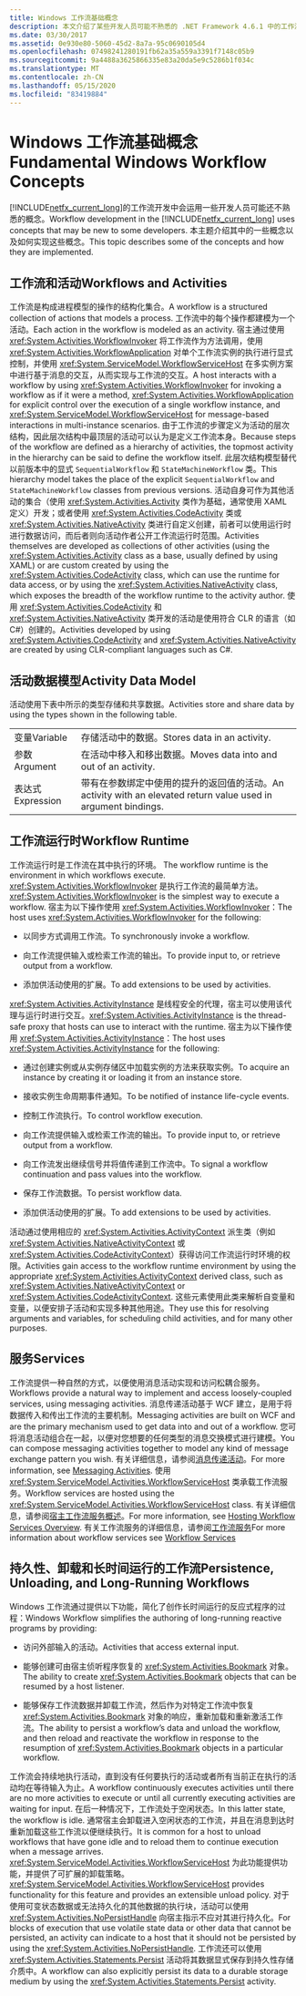 ```yaml
---
title: Windows 工作流基础概念
description: 本文介绍了某些开发人员可能不熟悉的 .NET Framework 4.6.1 中的工作流开发中的一些概念。
ms.date: 03/30/2017
ms.assetid: 0e930e80-5060-45d2-8a7a-95c0690105d4
ms.openlocfilehash: 07498241280191fb62a35a559a3391f7148c05b9
ms.sourcegitcommit: 9a4488a3625866335e83a20da5e9c5286b1f034c
ms.translationtype: MT
ms.contentlocale: zh-CN
ms.lasthandoff: 05/15/2020
ms.locfileid: "83419884"
---
```

# <a name="fundamental-windows-workflow-concepts"></a><span data-ttu-id="b641e-103">Windows 工作流基础概念</span><span class="sxs-lookup"><span data-stu-id="b641e-103">Fundamental Windows Workflow Concepts</span></span>
<span data-ttu-id="b641e-104">[!INCLUDE[netfx_current_long](../../../includes/netfx-current-long-md.md)]的工作流开发中会运用一些开发人员可能还不熟悉的概念。</span><span class="sxs-lookup"><span data-stu-id="b641e-104">Workflow development in the [!INCLUDE[netfx_current_long](../../../includes/netfx-current-long-md.md)] uses concepts that may be new to some developers.</span></span> <span data-ttu-id="b641e-105">本主题介绍其中的一些概念以及如何实现这些概念。</span><span class="sxs-lookup"><span data-stu-id="b641e-105">This topic describes some of the concepts and how they are implemented.</span></span>  
  
## <a name="workflows-and-activities"></a><span data-ttu-id="b641e-106">工作流和活动</span><span class="sxs-lookup"><span data-stu-id="b641e-106">Workflows and Activities</span></span>  
 <span data-ttu-id="b641e-107">工作流是构成进程模型的操作的结构化集合。</span><span class="sxs-lookup"><span data-stu-id="b641e-107">A workflow is a structured collection of actions that models a process.</span></span> <span data-ttu-id="b641e-108">工作流中的每个操作都建模为一个活动。</span><span class="sxs-lookup"><span data-stu-id="b641e-108">Each action in the workflow is modeled as an activity.</span></span> <span data-ttu-id="b641e-109">宿主通过使用 <xref:System.Activities.WorkflowInvoker> 将工作流作为方法调用，使用 <xref:System.Activities.WorkflowApplication> 对单个工作流实例的执行进行显式控制，并使用 <xref:System.ServiceModel.WorkflowServiceHost> 在多实例方案中进行基于消息的交互，从而实现与工作流的交互。</span><span class="sxs-lookup"><span data-stu-id="b641e-109">A host interacts with a workflow by using <xref:System.Activities.WorkflowInvoker> for invoking a workflow as if it were a method,  <xref:System.Activities.WorkflowApplication> for explicit control over the execution of a single workflow instance, and <xref:System.ServiceModel.WorkflowServiceHost> for message-based interactions in multi-instance scenarios.</span></span> <span data-ttu-id="b641e-110">由于工作流的步骤定义为活动的层次结构，因此层次结构中最顶层的活动可以认为是定义工作流本身。</span><span class="sxs-lookup"><span data-stu-id="b641e-110">Because steps of the workflow are defined as a hierarchy of activities, the topmost activity in the hierarchy can be said to define the workflow itself.</span></span> <span data-ttu-id="b641e-111">此层次结构模型替代以前版本中的显式 `SequentialWorkflow` 和 `StateMachineWorkflow` 类。</span><span class="sxs-lookup"><span data-stu-id="b641e-111">This hierarchy model takes the place of the explicit `SequentialWorkflow` and `StateMachineWorkflow` classes from previous versions.</span></span> <span data-ttu-id="b641e-112">活动自身可作为其他活动的集合（使用 <xref:System.Activities.Activity> 类作为基础，通常使用 XAML 定义）开发；或者使用 <xref:System.Activities.CodeActivity> 类或 <xref:System.Activities.NativeActivity> 类进行自定义创建，前者可以使用运行时进行数据访问，而后者则向活动作者公开工作流运行时范围。</span><span class="sxs-lookup"><span data-stu-id="b641e-112">Activities themselves are developed as collections of other activities (using the <xref:System.Activities.Activity> class as a base, usually defined by using XAML) or are custom created by using the <xref:System.Activities.CodeActivity> class, which can use the runtime for data access, or by using the <xref:System.Activities.NativeActivity> class, which exposes the breadth of the workflow runtime to the activity author.</span></span> <span data-ttu-id="b641e-113">使用 <xref:System.Activities.CodeActivity> 和 <xref:System.Activities.NativeActivity> 类开发的活动是使用符合 CLR 的语言（如 C#）创建的。</span><span class="sxs-lookup"><span data-stu-id="b641e-113">Activities developed by using <xref:System.Activities.CodeActivity> and <xref:System.Activities.NativeActivity> are created by using CLR-compliant languages such as C#.</span></span>  
  
## <a name="activity-data-model"></a><span data-ttu-id="b641e-114">活动数据模型</span><span class="sxs-lookup"><span data-stu-id="b641e-114">Activity Data Model</span></span>  
 <span data-ttu-id="b641e-115">活动使用下表中所示的类型存储和共享数据。</span><span class="sxs-lookup"><span data-stu-id="b641e-115">Activities store and share data by using the types shown in the following table.</span></span>  
  
|||  
|-|-|  
|<span data-ttu-id="b641e-116">变量</span><span class="sxs-lookup"><span data-stu-id="b641e-116">Variable</span></span>|<span data-ttu-id="b641e-117">存储活动中的数据。</span><span class="sxs-lookup"><span data-stu-id="b641e-117">Stores data in an activity.</span></span>|  
|<span data-ttu-id="b641e-118">参数</span><span class="sxs-lookup"><span data-stu-id="b641e-118">Argument</span></span>|<span data-ttu-id="b641e-119">在活动中移入和移出数据。</span><span class="sxs-lookup"><span data-stu-id="b641e-119">Moves data into and out of an activity.</span></span>|  
|<span data-ttu-id="b641e-120">表达式</span><span class="sxs-lookup"><span data-stu-id="b641e-120">Expression</span></span>|<span data-ttu-id="b641e-121">带有在参数绑定中使用的提升的返回值的活动。</span><span class="sxs-lookup"><span data-stu-id="b641e-121">An activity with an elevated return value used in argument bindings.</span></span>|  
  
## <a name="workflow-runtime"></a><span data-ttu-id="b641e-122">工作流运行时</span><span class="sxs-lookup"><span data-stu-id="b641e-122">Workflow Runtime</span></span>  
 <span data-ttu-id="b641e-123">工作流运行时是工作流在其中执行的环境。 </span><span class="sxs-lookup"><span data-stu-id="b641e-123">The workflow runtime is the environment in which workflows execute.</span></span> <span data-ttu-id="b641e-124"><xref:System.Activities.WorkflowInvoker> 是执行工作流的最简单方法。</span><span class="sxs-lookup"><span data-stu-id="b641e-124"><xref:System.Activities.WorkflowInvoker> is the simplest way to execute a workflow.</span></span> <span data-ttu-id="b641e-125">宿主为以下操作使用 <xref:System.Activities.WorkflowInvoker>：</span><span class="sxs-lookup"><span data-stu-id="b641e-125">The host uses <xref:System.Activities.WorkflowInvoker> for the following:</span></span>  
  
- <span data-ttu-id="b641e-126">以同步方式调用工作流。</span><span class="sxs-lookup"><span data-stu-id="b641e-126">To synchronously invoke a workflow.</span></span>  
  
- <span data-ttu-id="b641e-127">向工作流提供输入或检索工作流的输出。</span><span class="sxs-lookup"><span data-stu-id="b641e-127">To provide input to, or retrieve output from a workflow.</span></span>  
  
- <span data-ttu-id="b641e-128">添加供活动使用的扩展。</span><span class="sxs-lookup"><span data-stu-id="b641e-128">To add extensions to be used by activities.</span></span>  
  
 <span data-ttu-id="b641e-129"><xref:System.Activities.ActivityInstance> 是线程安全的代理，宿主可以使用该代理与运行时进行交互。</span><span class="sxs-lookup"><span data-stu-id="b641e-129"><xref:System.Activities.ActivityInstance> is the thread-safe proxy that hosts can use to interact with the runtime.</span></span> <span data-ttu-id="b641e-130">宿主为以下操作使用 <xref:System.Activities.ActivityInstance>：</span><span class="sxs-lookup"><span data-stu-id="b641e-130">The host uses <xref:System.Activities.ActivityInstance> for the following:</span></span>  
  
- <span data-ttu-id="b641e-131">通过创建实例或从实例存储区中加载实例的方法来获取实例。</span><span class="sxs-lookup"><span data-stu-id="b641e-131">To acquire an instance by creating it or loading it from an instance store.</span></span>  
  
- <span data-ttu-id="b641e-132">接收实例生命周期事件通知。</span><span class="sxs-lookup"><span data-stu-id="b641e-132">To be notified of instance life-cycle events.</span></span>  
  
- <span data-ttu-id="b641e-133">控制工作流执行。</span><span class="sxs-lookup"><span data-stu-id="b641e-133">To control workflow execution.</span></span>  
  
- <span data-ttu-id="b641e-134">向工作流提供输入或检索工作流的输出。</span><span class="sxs-lookup"><span data-stu-id="b641e-134">To provide input to, or retrieve output from a workflow.</span></span>  
  
- <span data-ttu-id="b641e-135">向工作流发出继续信号并将值传递到工作流中。</span><span class="sxs-lookup"><span data-stu-id="b641e-135">To signal a workflow continuation and pass values into the workflow.</span></span>  
  
- <span data-ttu-id="b641e-136">保存工作流数据。</span><span class="sxs-lookup"><span data-stu-id="b641e-136">To persist workflow data.</span></span>  
  
- <span data-ttu-id="b641e-137">添加供活动使用的扩展。</span><span class="sxs-lookup"><span data-stu-id="b641e-137">To add extensions to be used by activities.</span></span>  
  
 <span data-ttu-id="b641e-138">活动通过使用相应的 <xref:System.Activities.ActivityContext> 派生类（例如 <xref:System.Activities.NativeActivityContext> 或 <xref:System.Activities.CodeActivityContext>）获得访问工作流运行时环境的权限。</span><span class="sxs-lookup"><span data-stu-id="b641e-138">Activities gain access to the workflow runtime environment by using the appropriate <xref:System.Activities.ActivityContext> derived class, such as <xref:System.Activities.NativeActivityContext> or <xref:System.Activities.CodeActivityContext>.</span></span> <span data-ttu-id="b641e-139">这些元素使用此类来解析自变量和变量，以便安排子活动和实现多种其他用途。</span><span class="sxs-lookup"><span data-stu-id="b641e-139">They use this for resolving arguments and variables, for scheduling child activities, and for many other purposes.</span></span>  
  
## <a name="services"></a><span data-ttu-id="b641e-140">服务</span><span class="sxs-lookup"><span data-stu-id="b641e-140">Services</span></span>  
 <span data-ttu-id="b641e-141">工作流提供一种自然的方式，以便使用消息活动实现和访问松耦合服务。</span><span class="sxs-lookup"><span data-stu-id="b641e-141">Workflows provide a natural way to implement and access loosely-coupled services, using messaging activities.</span></span> <span data-ttu-id="b641e-142">消息传递活动基于 WCF 建立，是用于将数据传入和传出工作流的主要机制。</span><span class="sxs-lookup"><span data-stu-id="b641e-142">Messaging activities are built on WCF and are the primary mechanism used to get data into and out of a workflow.</span></span> <span data-ttu-id="b641e-143">您可将消息活动组合在一起，以便对您想要的任何类型的消息交换模式进行建模。</span><span class="sxs-lookup"><span data-stu-id="b641e-143">You can compose messaging activities together to model any kind of message exchange pattern you wish.</span></span> <span data-ttu-id="b641e-144">有关详细信息，请参阅[消息传递活动](../wcf/feature-details/messaging-activities.md)。</span><span class="sxs-lookup"><span data-stu-id="b641e-144">For more information, see [Messaging Activities](../wcf/feature-details/messaging-activities.md).</span></span> <span data-ttu-id="b641e-145">使用 <xref:System.ServiceModel.Activities.WorkflowServiceHost> 类承载工作流服务。</span><span class="sxs-lookup"><span data-stu-id="b641e-145">Workflow services are hosted using the <xref:System.ServiceModel.Activities.WorkflowServiceHost> class.</span></span> <span data-ttu-id="b641e-146">有关详细信息，请参阅[宿主工作流服务概述](../wcf/feature-details/hosting-workflow-services-overview.md)。</span><span class="sxs-lookup"><span data-stu-id="b641e-146">For more information, see [Hosting Workflow Services Overview](../wcf/feature-details/hosting-workflow-services-overview.md).</span></span> <span data-ttu-id="b641e-147">有关工作流服务的详细信息，请参阅[工作流服务](../wcf/feature-details/workflow-services.md)</span><span class="sxs-lookup"><span data-stu-id="b641e-147">For more information about workflow services see [Workflow Services](../wcf/feature-details/workflow-services.md)</span></span>  
  
## <a name="persistence-unloading-and-long-running-workflows"></a><span data-ttu-id="b641e-148">持久性、卸载和长时间运行的工作流</span><span class="sxs-lookup"><span data-stu-id="b641e-148">Persistence, Unloading, and Long-Running Workflows</span></span>  
 <span data-ttu-id="b641e-149">Windows 工作流通过提供以下功能，简化了创作长时间运行的反应式程序的过程：</span><span class="sxs-lookup"><span data-stu-id="b641e-149">Windows Workflow simplifies the authoring of long-running reactive programs by providing:</span></span>  
  
- <span data-ttu-id="b641e-150">访问外部输入的活动。</span><span class="sxs-lookup"><span data-stu-id="b641e-150">Activities that access external input.</span></span>  
  
- <span data-ttu-id="b641e-151">能够创建可由宿主侦听程序恢复的 <xref:System.Activities.Bookmark> 对象。</span><span class="sxs-lookup"><span data-stu-id="b641e-151">The ability to create <xref:System.Activities.Bookmark> objects that can be resumed by a host listener.</span></span>  
  
- <span data-ttu-id="b641e-152">能够保存工作流数据并卸载工作流，然后作为对特定工作流中恢复 <xref:System.Activities.Bookmark> 对象的响应，重新加载和重新激活工作流。</span><span class="sxs-lookup"><span data-stu-id="b641e-152">The ability to persist a workflow’s data and unload the workflow, and then reload and reactivate the workflow in response to the resumption of <xref:System.Activities.Bookmark> objects in a particular workflow.</span></span>  
  
 <span data-ttu-id="b641e-153">工作流会持续地执行活动，直到没有任何要执行的活动或者所有当前正在执行的活动均在等待输入为止。</span><span class="sxs-lookup"><span data-stu-id="b641e-153">A workflow continuously executes activities until there are no more activities to execute or until all currently executing activities are waiting for input.</span></span> <span data-ttu-id="b641e-154">在后一种情况下，工作流处于空闲状态。</span><span class="sxs-lookup"><span data-stu-id="b641e-154">In this latter state, the workflow is idle.</span></span> <span data-ttu-id="b641e-155">通常宿主会卸载进入空闲状态的工作流，并且在消息到达时重新加载这些工作流以便继续执行。</span><span class="sxs-lookup"><span data-stu-id="b641e-155">It is common for a host to unload workflows that have gone idle and to reload them to continue execution when a message arrives.</span></span> <span data-ttu-id="b641e-156"><xref:System.ServiceModel.Activities.WorkflowServiceHost> 为此功能提供功能，并提供了可扩展的卸载策略。</span><span class="sxs-lookup"><span data-stu-id="b641e-156"><xref:System.ServiceModel.Activities.WorkflowServiceHost> provides functionality for this feature and provides an extensible unload policy.</span></span> <span data-ttu-id="b641e-157">对于使用可变状态数据或无法持久化的其他数据的执行块，活动可以使用 <xref:System.Activities.NoPersistHandle> 向宿主指示不应对其进行持久化。</span><span class="sxs-lookup"><span data-stu-id="b641e-157">For blocks of execution that use volatile state data or other data that cannot be persisted, an activity can indicate to a host that it should not be persisted by using the <xref:System.Activities.NoPersistHandle>.</span></span> <span data-ttu-id="b641e-158">工作流还可以使用 <xref:System.Activities.Statements.Persist> 活动将其数据显式保存到持久性存储介质中。</span><span class="sxs-lookup"><span data-stu-id="b641e-158">A workflow can also explicitly persist its data to a durable storage medium by using the <xref:System.Activities.Statements.Persist> activity.</span></span>
